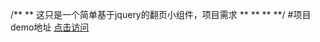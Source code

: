 /**
** 这只是一个简单基于jquery的翻页小组件，项目需求
** 
**
**
**/
#项目demo地址
<a href="https://leehf.github.io/myProject/page/pageDemo/pageDemo.html">点击访问</a>